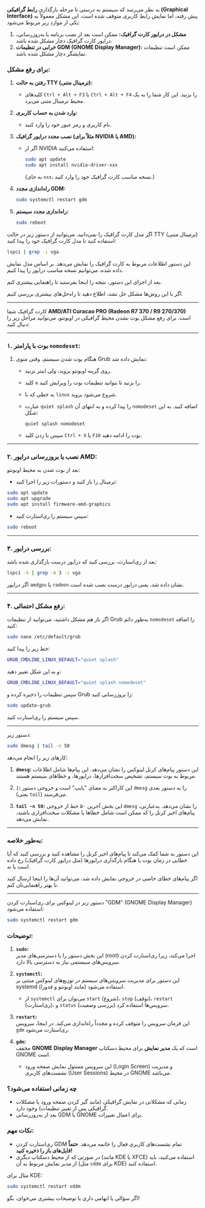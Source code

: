 


به نظر می‌رسد که سیستم به درستی تا مرحله بارگذاری **رابط گرافیکی (Graphical Interface)** پیش رفته، اما نمایش رابط کاربری متوقف شده است. این مشکل معمولاً به یکی از موارد زیر مربوط می‌شود:

1. **مشکل در درایور کارت گرافیک:** ممکن است بعد از نصب برنامه یا به‌روزرسانی، درایور کارت گرافیک دچار مشکل شده باشد.
2. **خرابی در تنظیمات GDM (GNOME Display Manager):** ممکن است تنظیمات نمایشگر دچار مشکل شده باشد.

### برای رفع مشکل:

1. **رفتن به حالت TTY (ترمینال متنی):**
    
    - کلیدهای `Ctrl + Alt + F3` یا `Ctrl + Alt + F4` را بزنید. این کار شما را به یک محیط ترمینال متنی می‌برد.
2. **وارد شدن به حساب کاربری:**
    
    - نام کاربری و رمز عبور خود را وارد کنید.
3. **نصب مجدد درایور گرافیک (مثلاً برای NVIDIA یا AMD):**
    
    - اگر از NVIDIA استفاده می‌کنید:
        
        ```bash
        sudo apt update
        sudo apt install nvidia-driver-xxx
        ```
        
        (به جای `xxx`، نسخه مناسب کارت گرافیک خود را وارد کنید.)
4. **راه‌اندازی مجدد GDM:**
    
    ```bash
    sudo systemctl restart gdm
    ```
    
5. **راه‌اندازی مجدد سیستم:**
    
    ```bash
    sudo reboot
    ```
    

اگر مدل کارت گرافیک را نمی‌دانید، می‌توانید از دستور زیر در حالت TTY (ترمینال متنی) استفاده کنید تا مدل کارت گرافیک خود را پیدا کنید:

```bash
lspci | grep -i vga
```

این دستور اطلاعات مربوط به کارت گرافیک را نمایش می‌دهد. بر اساس مدل نمایش داده شده، می‌توانیم نسخه مناسب درایور را پیدا کنیم.

بعد از اجرای این دستور، نتیجه را اینجا بفرستید تا راهنمایی بیشتری کنم.

اگر با این روش‌ها مشکل حل نشد، اطلاع دهید تا راه‌حل‌های بیشتری بررسی کنیم.

---

کارت گرافیک شما **AMD/ATI Curacao PRO (Radeon R7 370 / R9 270/370)** است. برای رفع مشکل بوت نشدن محیط گرافیکی در اوبونتو، می‌توانید مراحل زیر را دنبال کنید:

---

### ۱. بوت با پارامتر `nomodeset`:

1. هنگام بوت شدن سیستم، وقتی منوی Grub نمایش داده شد:
    - روی گزینه اوبونتو بروید، ولی اینتر نزنید.
    - کلید `e` را بزنید تا بتوانید تنظیمات بوت را ویرایش کنید.
    - به خطی که با `linux` شروع می‌شود بروید.
    - عبارت `quiet splash` را پیدا کرده و به انتهای آن `nomodeset` اضافه کنید. به این شکل:
        
        ```
        quiet splash nomodeset
        ```
        
    - سپس با زدن کلید `Ctrl + X` یا `F10` بوت را ادامه دهید.

---

### ۲. نصب یا بروزرسانی درایور AMD:

بعد از بوت شدن به محیط اوبونتو:

- ترمینال را باز کنید و دستورات زیر را اجرا کنید:

```bash
sudo apt update
sudo apt upgrade
sudo apt install firmware-amd-graphics
```

- سپس سیستم را ری‌استارت کنید:

```bash
sudo reboot
```

---

### ۳. بررسی درایور:

بعد از ری‌استارت، بررسی کنید که درایور درست بارگذاری شده باشد:

```bash
lspci -k | grep -A 3 -i vga
```

اگر درایور `amdgpu` یا `radeon` نشان داده شد، یعنی درایور درست نصب شده است.

---

### ۴. رفع مشکل احتمالی:

اگر باز هم مشکل داشتید، می‌توانید از تنظیمات Grub به‌طور دائم `nomodeset` را اضافه کنید:

```bash
sudo nano /etc/default/grub
```

خط زیر را پیدا کنید:

```bash
GRUB_CMDLINE_LINUX_DEFAULT="quiet splash"
```

و به این شکل تغییر دهید:

```bash
GRUB_CMDLINE_LINUX_DEFAULT="quiet splash nomodeset"
```

سپس تنظیمات را ذخیره کرده و Grub را بروزرسانی کنید:

```bash
sudo update-grub
```

سپس سیستم را ری‌استارت کنید.

---


دستور زیر:

```bash
sudo dmesg | tail -n 50
```

کارهای زیر را انجام می‌دهد:

1. **`dmesg`:** این دستور پیام‌های کرنل لینوکس را نشان می‌دهد. این پیام‌ها شامل اطلاعات مربوط به بوت سیستم، تشخیص سخت‌افزارها، درایورها، و خطاهای سیستم هستند.
    
2. **`|`:** این کاراکتر به معنای "پایپ" است و خروجی دستور `dmesg` را به دستور بعدی (یعنی `tail`) می‌فرستد.
    
3. **`tail -n 50`:** این بخش آخرین ۵۰ خط از خروجی `dmesg` را نشان می‌دهد. به‌عبارتی، پیام‌های اخیر کرنل را که ممکن است شامل خطاها یا مشکلات سخت‌افزاری باشند، نمایش می‌دهد.
    

---

### به‌طور خلاصه:

این دستور به شما کمک می‌کند تا پیام‌های اخیر کرنل را مشاهده کنید و بررسی کنید که آیا خطایی در زمان بوت یا هنگام بارگذاری درایورها (مثل درایور کارت گرافیک) رخ داده است یا نه.

اگر پیام‌های خطای خاصی در خروجی نمایش داده شد، می‌توانید آن‌ها را اینجا ارسال کنید تا بهتر راهنمایی‌تان کنم.


---
دستور زیر در لینوکس برای ری‌استارت کردن "GDM" (GNOME Display Manager) استفاده می‌شود:

```bash
sudo systemctl restart gdm
```

### توضیحات:

1. **`sudo`:**  
    این بخش دستور را با دسترسی‌های مدیر (root) اجرا می‌کند، زیرا ری‌استارت کردن سرویس‌های سیستمی نیاز به دسترسی بالا دارد.
    
2. **`systemctl`:**  
    این دستور برای مدیریت سرویس‌های سیستم در توزیع‌های لینوکس مبتنی بر systemd (مانند اوبونتو و فدورا) استفاده می‌شود.
    
    - از `systemctl` می‌توان برای `start` (شروع)، `stop` (توقف)، `restart` (ری‌استارت)، و `status` (بررسی وضعیت) سرویس‌ها استفاده کرد.
3. **`restart`:**  
    این فرمان سرویس را متوقف کرده و مجدداً راه‌اندازی می‌کند. در اینجا، سرویس `gdm` ری‌استارت می‌شود.
    
4. **`gdm`:**  
    مخفف **GNOME Display Manager** است که یک **مدیر نمایش** برای محیط دسکتاپ GNOME است.
    
    - این سرویس مسئول نمایش صفحه ورود (Login Screen) و مدیریت نشست‌های کاربری (User Sessions) در محیط GNOME می‌باشد.

### چه زمانی استفاده می‌شود؟

- زمانی که مشکلاتی در نمایش گرافیکی (مانند گیر کردن صفحه ورود یا مشکلات گرافیکی پس از تغییر تنظیمات) وجود دارد.
- بعد از به‌روزرسانی GDM یا GNOME برای اعمال تغییرات.

### نکات مهم:

- ری‌استارت کردن GDM تمام نشست‌های کاربری فعال را خاتمه می‌دهد. **حتماً فایل‌های باز را ذخیره کنید!**
- در صورتی که از محیط دسکتاپ دیگری (مانند KDE یا XFCE) استفاده می‌کنید، باید از مدیر نمایش مربوط به آن (مثل `sddm` برای KDE) استفاده کنید.

مثال برای KDE:

```bash
sudo systemctl restart sddm
```

اگر سؤالی یا ابهامی داری یا توضیحات بیشتری می‌خوای، بگو!